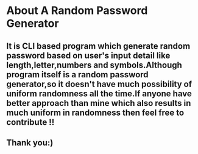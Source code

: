 # About A Random Password Generator 
## It is CLI based program which generate random password based on user's input detail like length,letter,numbers and symbols.Although program itself is a random password generator,so it doesn't have much possibility of uniform randomness all the time.If anyone have better approach than mine which also results in much uniform in randomness then feel free to contribute !!

## Thank you:)
